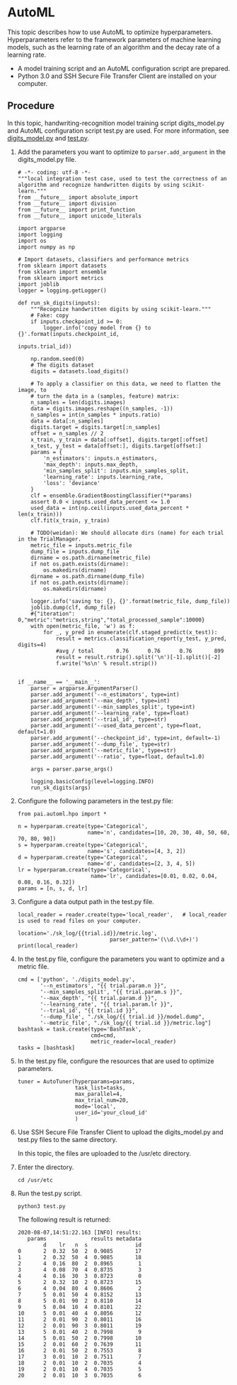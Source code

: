 # AutoML

This topic describes how to use AutoML to optimize hyperparameters. Hyperparameters refer to the framework parameters of machine learning models, such as the learning rate of an algorithm and the decay rate of a learning rate.

-   A model training script and an AutoML configuration script are prepared.
-   Python 3.0 and SSH Secure File Transfer Client are installed on your computer.

## Procedure

In this topic, handwriting-recognition model training script digits\_model.py and AutoML configuration script test.py are used. For more information, see [digits\_model.py](http://docs-aliyun.cn-hangzhou.oss.aliyun-inc.com/assets/attach/33813/cn_zh/1596722874090/digits_model.py) and [test.py](http://docs-aliyun.cn-hangzhou.oss.aliyun-inc.com/assets/attach/33813/cn_zh/1596723249705/test.py).

1.  Add the parameters you want to optimize to `parser.add_argument` in the digits\_model.py file.

    ```
    # -*- coding: utf-8 -*-
    """local integration test case, used to test the correctness of an algorithm and recognize handwritten digits by using scikit-learn."""
    from __future__ import absolute_import
    from __future__ import division
    from __future__ import print_function
    from __future__ import unicode_literals
    
    import argparse
    import logging
    import os
    import numpy as np
    
    # Import datasets, classifiers and performance metrics
    from sklearn import datasets
    from sklearn import ensemble
    from sklearn import metrics
    import joblib
    logger = logging.getLogger()
    
    def run_sk_digits(inputs):
        """Recognize handwritten digits by using scikit-learn."""
        # Fake: copy
        if inputs.checkpoint_id >= 0:
            logger.info('copy model from {} to {}'.format(inputs.checkpoint_id,
                                                          inputs.trial_id))
    
        np.random.seed(0)
        # The digits dataset
        digits = datasets.load_digits()
    
        # To apply a classifier on this data, we need to flatten the image, to
        # turn the data in a (samples, feature) matrix:
        n_samples = len(digits.images)
        data = digits.images.reshape((n_samples, -1))
        n_samples = int(n_samples * inputs.ratio)
        data = data[:n_samples]
        digits.target = digits.target[:n_samples]
        offset = n_samples // 2
        x_train, y_train = data[:offset], digits.target[:offset]
        x_test, y_test = data[offset:], digits.target[offset:]
        params = {
            'n_estimators': inputs.n_estimators,
            'max_depth': inputs.max_depth,
            'min_samples_split': inputs.min_samples_split,
            'learning_rate': inputs.learning_rate,
            'loss': 'deviance'
        }
        clf = ensemble.GradientBoostingClassifier(**params)
        assert 0.0 < inputs.used_data_percent <= 1.0
        used_data = int(np.ceil(inputs.used_data_percent * len(x_train)))
        clf.fit(x_train, y_train)
    
        # TODO(weidan): We should allocate dirs (name) for each trial in the TrialManager.
        metric_file = inputs.metric_file
        dump_file = inputs.dump_file
        dirname = os.path.dirname(metric_file)
        if not os.path.exists(dirname):
            os.makedirs(dirname)
        dirname = os.path.dirname(dump_file)
        if not os.path.exists(dirname):
            os.makedirs(dirname)
    
        logger.info('saving to: {}, {}'.format(metric_file, dump_file))
        joblib.dump(clf, dump_file)
        #{"iteration": 0,"metric":"metrics,string","total_processed_sample":10000}
        with open(metric_file, 'w') as f:
            for _, y_pred in enumerate(clf.staged_predict(x_test)):
                result = metrics.classification_report(y_test, y_pred, digits=4)
                #avg / total       0.76      0.76      0.76       899
                result = result.rstrip().split('\n')[-1].split()[-2]
                f.write('%s\n' % result.strip())
    
    
    if __name__ == '__main__':
        parser = argparse.ArgumentParser()
        parser.add_argument('--n_estimators', type=int)
        parser.add_argument('--max_depth', type=int)
        parser.add_argument('--min_samples_split', type=int)
        parser.add_argument('--learning_rate', type=float)
        parser.add_argument('--trial_id', type=str)
        parser.add_argument('--used_data_percent', type=float, default=1.0)
        parser.add_argument('--checkpoint_id', type=int, default=-1)
        parser.add_argument('--dump_file', type=str)
        parser.add_argument('--metric_file', type=str)
        parser.add_argument('--ratio', type=float, default=1.0)
    
        args = parser.parse_args()
    
        logging.basicConfig(level=logging.INFO)
        run_sk_digits(args)
    ```

2.  Configure the following parameters in the test.py file:

    ```
    from pai.automl.hpo import *
    
    n = hyperparam.create(type='Categorical',
                          name='n', candidates=[10, 20, 30, 40, 50, 60, 70, 80, 90])
    s = hyperparam.create(type='Categorical',
                          name='s', candidates=[4, 3, 2])
    d = hyperparam.create(type='Categorical',
                          name='d', candidates=[2, 3, 4, 5])
    lr = hyperparam.create(type='Categorical',
                           name='lr', candidates=[0.01, 0.02, 0.04, 0.08, 0.16, 0.32])
    params = [n, s, d, lr]
    ```

3.  Configure a data output path in the test.py file.

    ```
    local_reader = reader.create(type='local_reader',   # local_reader is used to read files on your computer.
                                 location='./sk_log/{{trial.id}}/metric.log',
                                 parser_pattern='(\\d.\\d+)')
    print(local_reader)
    ```

4.  In the test.py file, configure the parameters you want to optimize and a metric file.

    ```
    cmd = ['python', './digits_model.py',
           '--n_estimators', "{{ trial.param.n }}",
           '--min_samples_split', "{{ trial.param.s }}",
           '--max_depth', "{{ trial.param.d }}",
           '--learning_rate', "{{ trial.param.lr }}",
           '--trial_id', "{{ trial.id }}",
           '--dump_file', "./sk_log/{{ trial.id }}/model.dump",
           '--metric_file', "./sk_log/{{ trial.id }}/metric.log"]
    bashtask = task.create(type='BashTask',
                           cmd=cmd,
                           metric_reader=local_reader)
    tasks = [bashtask]
    ```

5.  In the test.py file, configure the resources that are used to optimize parameters.

    ```
    tuner = AutoTuner(hyperparams=params,
                      task_list=tasks,
                      max_parallel=4,
                      max_trial_num=20,
                      mode='local',
                      user_id='your_cloud_id'
                      )
    ```

6.  Use SSH Secure File Transfer Client to upload the digits\_model.py and test.py files to the same directory.

    In this topic, the files are uploaded to the /usr/etc directory.

7.  Enter the directory.

    ```
    cd /usr/etc
    ```

8.  Run the test.py script.

    ```
    python3 test.py
    ```

    The following result is returned:

    ```
    2020-08-07,14:51:22.163 [INFO] results:
       params              results metadata
            d    lr   n  s               id
    0       2  0.32  50  2  0.9085       17
    1       2  0.32  50  4  0.9085       18
    2       4  0.16  80  2  0.8965        1
    3       4  0.08  70  4  0.8735        3
    4       4  0.16  30  3  0.8723        0
    5       2  0.32  10  2  0.8723       15
    6       4  0.04  80  4  0.8606        2
    7       5  0.01  50  4  0.8152       13
    8       5  0.01  90  2  0.8110       14
    9       5  0.04  10  4  0.8101       22
    10      5  0.01  40  4  0.8056       12
    11      2  0.01  90  2  0.8011       16
    12      2  0.01  90  3  0.8011       19
    13      5  0.01  40  2  0.7998        9
    14      5  0.01  50  2  0.7998       10
    15      2  0.01  60  2  0.7639       11
    16      2  0.01  50  2  0.7553        8
    17      3  0.01  10  2  0.7511        7
    18      2  0.01  10  2  0.7035        4
    19      2  0.01  10  4  0.7035        5
    20      2  0.01  10  3  0.7035        6
    ```


